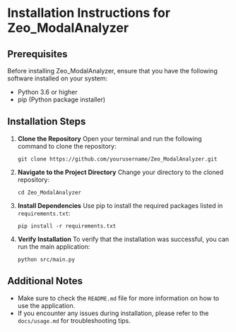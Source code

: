 # Installation Instructions for Zeo_ModalAnalyzer

## Prerequisites
Before installing Zeo_ModalAnalyzer, ensure that you have the following software installed on your system:

- Python 3.6 or higher
- pip (Python package installer)

## Installation Steps

1. **Clone the Repository**
   Open your terminal and run the following command to clone the repository:
   ```
   git clone https://github.com/yourusername/Zeo_ModalAnalyzer.git
   ```

2. **Navigate to the Project Directory**
   Change your directory to the cloned repository:
   ```
   cd Zeo_ModalAnalyzer
   ```

3. **Install Dependencies**
   Use pip to install the required packages listed in `requirements.txt`:
   ```
   pip install -r requirements.txt
   ```

4. **Verify Installation**
   To verify that the installation was successful, you can run the main application:
   ```
   python src/main.py
   ```

## Additional Notes
- Make sure to check the `README.md` file for more information on how to use the application.
- If you encounter any issues during installation, please refer to the `docs/usage.md` for troubleshooting tips.